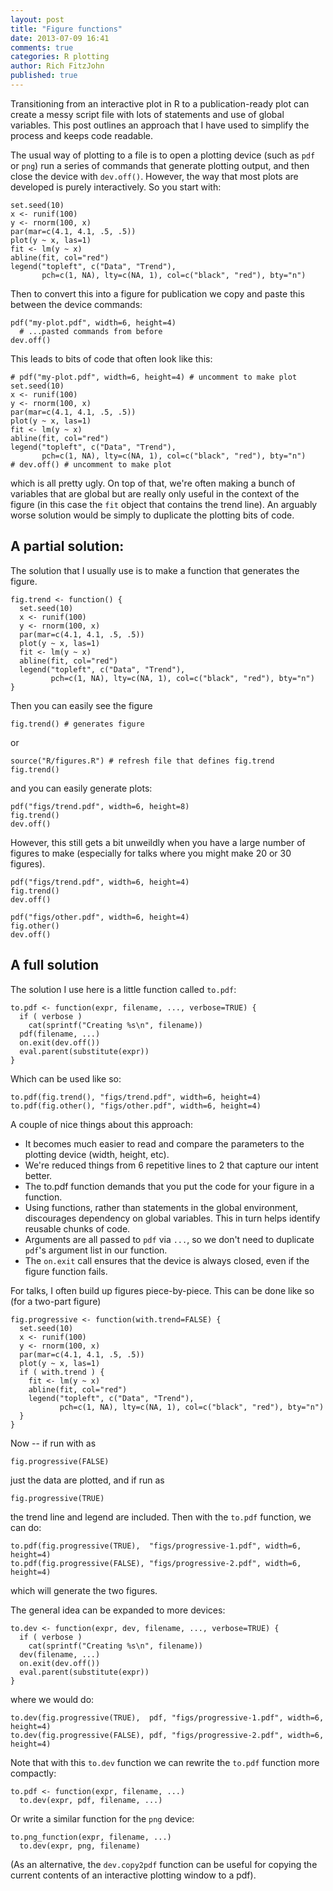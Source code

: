 ```yaml
---
layout: post
title: "Figure functions"
date: 2013-07-09 16:41
comments: true
categories: R plotting
author: Rich FitzJohn
published: true
---
```


Transitioning from an interactive plot in R to a publication-ready
plot can create a messy script file with lots of statements and use of
global variables.  This post outlines an approach that I have used to
simplify the process and keeps code readable.

<!-- more -->

The usual way of plotting to a file is to open a plotting device (such
as `pdf` or `png`) run a series of commands that generate plotting
output, and then close the device with `dev.off()`.  However, the way
that most plots are developed is purely interactively.  So you start
with:


```
set.seed(10)
x <- runif(100)
y <- rnorm(100, x)
par(mar=c(4.1, 4.1, .5, .5))
plot(y ~ x, las=1)
fit <- lm(y ~ x)
abline(fit, col="red")
legend("topleft", c("Data", "Trend"),
       pch=c(1, NA), lty=c(NA, 1), col=c("black", "red"), bty="n")
```

Then to convert this into a figure for publication we copy and paste
this between the device commands:


```
pdf("my-plot.pdf", width=6, height=4)
  # ...pasted commands from before
dev.off()
```


This leads to bits of code that often look like this:


```
# pdf("my-plot.pdf", width=6, height=4) # uncomment to make plot
set.seed(10)
x <- runif(100)
y <- rnorm(100, x)
par(mar=c(4.1, 4.1, .5, .5))
plot(y ~ x, las=1)
fit <- lm(y ~ x)
abline(fit, col="red")
legend("topleft", c("Data", "Trend"),
       pch=c(1, NA), lty=c(NA, 1), col=c("black", "red"), bty="n")
# dev.off() # uncomment to make plot
```

which is all pretty ugly.  On top of that, we're often making a bunch
of variables that are global but are really only useful in the context
of the figure (in this case the `fit` object that contains the trend
line).  An arguably worse solution would be simply to duplicate the
plotting bits of code.

## A partial solution:

The solution that I usually use is to make a function that generates
the figure.


```
fig.trend <- function() {
  set.seed(10)
  x <- runif(100)
  y <- rnorm(100, x)
  par(mar=c(4.1, 4.1, .5, .5))
  plot(y ~ x, las=1)
  fit <- lm(y ~ x)
  abline(fit, col="red")
  legend("topleft", c("Data", "Trend"),
         pch=c(1, NA), lty=c(NA, 1), col=c("black", "red"), bty="n")
}
```

Then you can easily see the figure


```
fig.trend() # generates figure
```

or


```
source("R/figures.R") # refresh file that defines fig.trend
fig.trend()
```

and you can easily generate plots:


```
pdf("figs/trend.pdf", width=6, height=8)
fig.trend()
dev.off()
```

However, this still gets a bit unweildly when you have a large number
of figures to make (especially for talks where you might make 20 or 30
figures).


```
pdf("figs/trend.pdf", width=6, height=4)
fig.trend()
dev.off()

pdf("figs/other.pdf", width=6, height=4)
fig.other()
dev.off()
```

## A full solution

The solution I use here is a little function called `to.pdf`:


```
to.pdf <- function(expr, filename, ..., verbose=TRUE) {
  if ( verbose )
    cat(sprintf("Creating %s\n", filename))
  pdf(filename, ...)
  on.exit(dev.off())
  eval.parent(substitute(expr))
}
```

Which can be used like so:


```
to.pdf(fig.trend(), "figs/trend.pdf", width=6, height=4)
to.pdf(fig.other(), "figs/other.pdf", width=6, height=4)
```

A couple of nice things about this approach:

* It becomes much easier to read and compare the parameters to the
  plotting device (width, height, etc).
* We're reduced things from 6 repetitive lines to 2 that capture our
  intent better.
* The to.pdf function demands that you put the code for your figure in a function.
* Using functions, rather than statements in the global environment,
  discourages dependency on global variables.  This in turn helps
  identify reusable chunks of code.
* Arguments are all passed to `pdf` via `...`, so we don't need to
  duplicate `pdf`'s argument list in our function.
* The `on.exit` call ensures that the device is always closed, even if
  the figure function fails.

For talks, I often build up figures piece-by-piece.  This can be done
like so (for a two-part figure)


```
fig.progressive <- function(with.trend=FALSE) {
  set.seed(10)
  x <- runif(100)
  y <- rnorm(100, x)
  par(mar=c(4.1, 4.1, .5, .5))
  plot(y ~ x, las=1)
  if ( with.trend ) {
    fit <- lm(y ~ x)
    abline(fit, col="red")
    legend("topleft", c("Data", "Trend"),
           pch=c(1, NA), lty=c(NA, 1), col=c("black", "red"), bty="n")
  }
}
```

Now -- if run with as


```
fig.progressive(FALSE)
```

just the data are plotted, and if run as


```
fig.progressive(TRUE)
```

the trend line and legend are included.  Then with the `to.pdf`
function, we can do:


```
to.pdf(fig.progressive(TRUE),  "figs/progressive-1.pdf", width=6, height=4)
to.pdf(fig.progressive(FALSE), "figs/progressive-2.pdf", width=6, height=4)
```

which will generate the two figures.

The general idea can be expanded to more devices:


```
to.dev <- function(expr, dev, filename, ..., verbose=TRUE) {
  if ( verbose )
    cat(sprintf("Creating %s\n", filename))
  dev(filename, ...)
  on.exit(dev.off())
  eval.parent(substitute(expr))
}
```

where we would do:


```
to.dev(fig.progressive(TRUE),  pdf, "figs/progressive-1.pdf", width=6, height=4)
to.dev(fig.progressive(FALSE), pdf, "figs/progressive-2.pdf", width=6, height=4)
```

Note that with this `to.dev` function we can rewrite the `to.pdf`
function more compactly:


```
to.pdf <- function(expr, filename, ...)
  to.dev(expr, pdf, filename, ...)
```

Or write a similar function for the `png` device:


```
to.png_function(expr, filename, ...)
  to.dev(expr, png, filename)
```

(As an alternative, the `dev.copy2pdf` function can be useful for
copying the current contents of an interactive plotting window to a
pdf).
